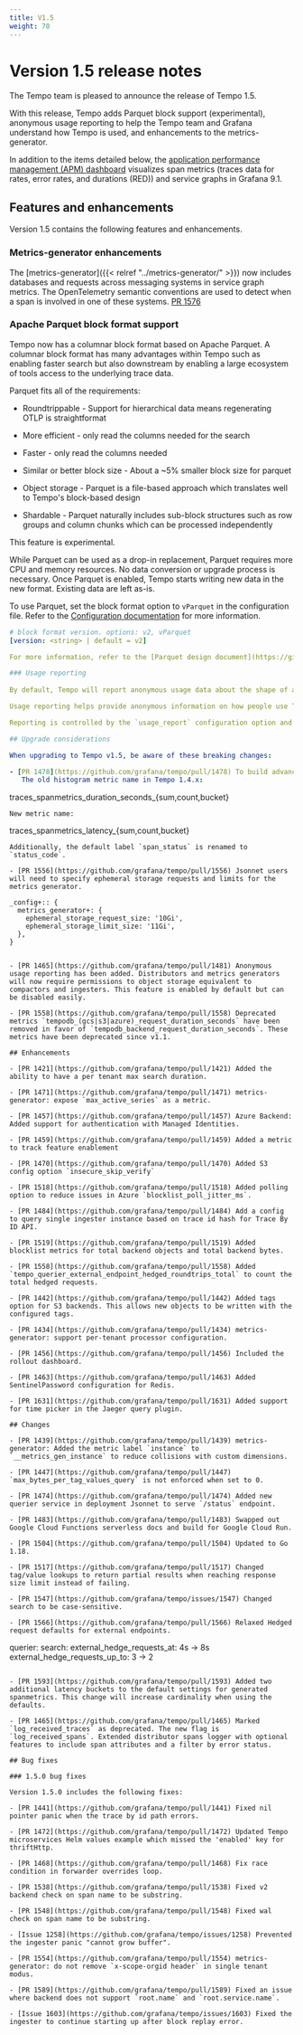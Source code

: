 ```yaml
---
title: V1.5
weight: 70
---
```


# Version 1.5 release notes

The Tempo team is pleased to announce the release of Tempo 1.5.

With this release, Tempo adds Parquet block support (experimental), anonymous usage reporting to help the Tempo team and Grafana understand how Tempo is used, and enhancements to the metrics-generator. 

In addition to the items detailed below, the [application performance management (APM) dashboard](https://grafana.com/docs/tempo/latest/metrics-generator/app-performance-mgmt/) visualizes span metrics (traces data for rates, error rates, and durations (RED)) and service graphs in Grafana 9.1.

## Features and enhancements

Version 1.5 contains the following features and enhancements. 

### Metrics-generator enhancements

The [metrics-generator]({{< relref "../metrics-generator/" >}}) now includes databases and requests across messaging systems in service graph metrics. 
The OpenTelemetry semantic conventions are used to detect when a span is involved in one of these systems. [PR 1576](https://github.com/grafana/tempo/pull/1576)

### Apache Parquet block format support

Tempo now has a columnar block format based on Apache Parquet.
A columnar block format has many advantages within Tempo such as enabling faster search but also downstream by enabling a large ecosystem of tools access to the underlying trace data.

Parquet fits all of the requirements:

* Roundtrippable - Support for hierarchical data means regenerating OTLP is straightformat

* More efficient - only read the columns needed for the search

* Faster - only read the columns needed

* Similar or better block size - About a ~5% smaller block size for parquet

* Object storage - Parquet is a file-based approach which translates well to Tempo's block-based design

* Shardable - Parquet naturally includes sub-block structures such as row groups and column chunks which can be processed independently

This feature is experimental.

While Parquet can be used as a drop-in replacement, Parquet requires more CPU and memory resources.
No data conversion or upgrade process is necessary.
Once Parquet is enabled, Tempo starts writing new data in the new format.
Existing data are left as-is. 

To use Parquet, set the block format  option to `vParquet` in the configuration file. Refer to the [Configuration documentation](https://grafana.com/docs/tempo/latest/configuration/#storage) for more information. 

```yaml
# block format version. options: v2, vParquet
[version: <string> | default = v2]

For more information, refer to the [Parquet design document](https://github.com/mdisibio/tempo/blob/design-proposal-parquet/docs/design-proposals/2022-04%20Parquet.md) and [Issue 1480](https://github.com/grafana/tempo/issues/1480).

### Usage reporting
  
By default, Tempo will report anonymous usage data about the shape of a deployment to Grafana Labs. This data is used to determine how common the deployment of certain features are, if a feature flag has been enabled, replication factor or compression levels, etc.

Usage reporting helps provide anonymous information on how people use Tempo and what the Tempo team should focus on for features and documentation. No private information is collected, and all reports are completely anonymous.

Reporting is controlled by the `usage_report` configuration option and can be disabled. For instructions, refer to [the Configuration documentation](https://grafana.com/docs/tempo/latest/configuration/#usage-report). [PR 1465](https://github.com/grafana/tempo/pull/1481)

## Upgrade considerations

When upgrading to Tempo v1.5, be aware of these breaking changes:

- [PR 1478](https://github.com/grafana/tempo/pull/1478) To build advanced visualization features into Grafana, we have decided to change our spanmetric names to match OpenTelemetry (OTel) conventions. Any functionality added to Grafana will work whether you use Tempo, Grafana Agent, or the OTel Collector to generate metrics.
   The old histogram metric name in Tempo 1.4.x:
   ```
   traces_spanmetrics_duration_seconds_{sum,count,bucket}
   ```
   New metric name:
   ```
   traces_spanmetrics_latency_{sum,count,bucket}
   ```
   Additionally, the default label `span_status` is renamed to `status_code`.

- [PR 1556](https://github.com/grafana/tempo/pull/1556) Jsonnet users will need to specify ephemeral storage requests and limits for the metrics generator.
   ```
    _config+:: {
      metrics_generator+: {
        ephemeral_storage_request_size: '10Gi',
        ephemeral_storage_limit_size: '11Gi',
      },
    }
   ```

- [PR 1465](https://github.com/grafana/tempo/pull/1481) Anonymous usage reporting has been added. Distributors and metrics generators will now require permissions to object storage equivalent to compactors and ingesters. This feature is enabled by default but can be disabled easily.

- [PR 1558](https://github.com/grafana/tempo/pull/1558) Deprecated metrics `tempodb_(gcs|s3|azure)_request_duration_seconds` have been removed in favor of `tempodb_backend_request_duration_seconds`. These metrics have been deprecated since v1.1.

## Enhancements

- [PR 1421](https://github.com/grafana/tempo/pull/1421) Added the ability to have a per tenant max search duration.

- [PR 1471](https://github.com/grafana/tempo/pull/1471) metrics-generator: expose `max_active_series` as a metric.

- [PR 1457](https://github.com/grafana/tempo/pull/1457) Azure Backend: Added support for authentication with Managed Identities.  

- [PR 1459](https://github.com/grafana/tempo/pull/1459) Added a metric to track feature enablement

- [PR 1470](https://github.com/grafana/tempo/pull/1470) Added S3 config option `insecure_skip_verify`

- [PR 1518](https://github.com/grafana/tempo/pull/1518) Added polling option to reduce issues in Azure `blocklist_poll_jitter_ms`.

- [PR 1484](https://github.com/grafana/tempo/pull/1484) Add a config to query single ingester instance based on trace id hash for Trace By ID API.

- [PR 1519](https://github.com/grafana/tempo/pull/1519) Added blocklist metrics for total backend objects and total backend bytes.

- [PR 1558](https://github.com/grafana/tempo/pull/1558) Added `tempo_querier_external_endpoint_hedged_roundtrips_total` to count the total hedged requests.

- [PR 1442](https://github.com/grafana/tempo/pull/1442) Added tags option for S3 backends. This allows new objects to be written with the configured tags.

- [PR 1434](https://github.com/grafana/tempo/pull/1434) metrics-generator: support per-tenant processor configuration.

- [PR 1456](https://github.com/grafana/tempo/pull/1456) Included the rollout dashboard.

- [PR 1463](https://github.com/grafana/tempo/pull/1463) Added SentinelPassword configuration for Redis.
 
- [PR 1631](https://github.com/grafana/tempo/pull/1631) Added support for time picker in the Jaeger query plugin.

## Changes

- [PR 1439](https://github.com/grafana/tempo/pull/1439) metrics-generator: Added the metric label `instance` to `__metrics_gen_instance` to reduce collisions with custom dimensions.

- [PR 1447](https://github.com/grafana/tempo/pull/1447) `max_bytes_per_tag_values_query` is not enforced when set to 0.

- [PR 1474](https://github.com/grafana/tempo/pull/1474) Added new querier service in deployment Jsonnet to serve `/status` endpoint.

- [PR 1483](https://github.com/grafana/tempo/pull/1483) Swapped out Google Cloud Functions serverless docs and build for Google Cloud Run.

- [PR 1504](https://github.com/grafana/tempo/pull/1504) Updated to Go 1.18.

- [PR 1517](https://github.com/grafana/tempo/pull/1517) Changed tag/value lookups to return partial results when reaching response size limit instead of failing.

- [PR 1547](https://github.com/grafana/tempo/issues/1547) Changed search to be case-sensitive.

- [PR 1566](https://github.com/grafana/tempo/pull/1566) Relaxed Hedged request defaults for external endpoints.
   ```
   querier:
       search:
         external_hedge_requests_at: 4s    -> 8s
         external_hedge_requests_up_to: 3  -> 2
   ```

- [PR 1593](https://github.com/grafana/tempo/pull/1593) Added two additional latency buckets to the default settings for generated spanmetrics. This change will increase cardinality when using the defaults.

- [PR 1465](https://github.com/grafana/tempo/pull/1465) Marked `log_received_traces` as deprecated. The new flag is `log_received_spans`. Extended distributor spans logger with optional features to include span attributes and a filter by error status.

## Bug fixes

### 1.5.0 bug fixes

Version 1.5.0 includes the following fixes: 

- [PR 1441](https://github.com/grafana/tempo/pull/1441) Fixed nil pointer panic when the trace by id path errors.

- [PR 1472](https://github.com/grafana/tempo/pull/1472) Updated Tempo microservices Helm values example which missed the 'enabled' key for thriftHttp.

- [PR 1468](https://github.com/grafana/tempo/pull/1468) Fix race condition in forwarder overrides loop.

- [PR 1538](https://github.com/grafana/tempo/pull/1538) Fixed v2 backend check on span name to be substring.

- [PR 1548](https://github.com/grafana/tempo/pull/1548) Fixed wal check on span name to be substring.

- [Issue 1258](https://github.com/grafana/tempo/issues/1258) Prevented the ingester panic "cannot grow buffer".

- [PR 1554](https://github.com/grafana/tempo/pull/1554) metrics-generator: do not remove `x-scope-orgid header` in single tenant modus.

- [PR 1589](https://github.com/grafana/tempo/pull/1589) Fixed an issue where backend does not support `root.name` and `root.service.name`.

- [Issue 1603](https://github.com/grafana/tempo/issues/1603) Fixed the ingester to continue starting up after block replay error.